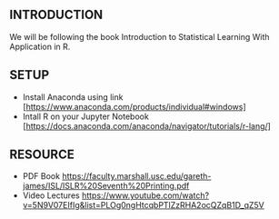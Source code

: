 ## INTRODUCTION 

We will be following the book Introduction to Statistical Learning With Application in R.

## SETUP 

- Install Anaconda  using link [https://www.anaconda.com/products/individual#windows]
- Intall R on your Jupyter Notebook [https://docs.anaconda.com/anaconda/navigator/tutorials/r-lang/]

## RESOURCE
- PDF Book  https://faculty.marshall.usc.edu/gareth-james/ISL/ISLR%20Seventh%20Printing.pdf
- Video Lectures https://www.youtube.com/watch?v=5N9V07EIfIg&list=PLOg0ngHtcqbPTlZzRHA2ocQZqB1D_qZ5V
